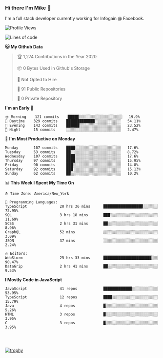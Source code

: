 ### Hi there I'm Mike 👋
I'm a full stack developer currently working for Infogain @ Facebook.

<!--START_SECTION:waka-->
![Profile Views](http://img.shields.io/badge/Profile%20Views-4-blue)

![Lines of code](https://img.shields.io/badge/From%20Hello%20World%20I%27ve%20Written-1.8%20million%20lines%20of%20code-blue)

**🐱 My Github Data** 

> 🏆 1,274 Contributions in the Year 2020
 > 
> 📦 0 Bytes Used in Github's Storage 
 > 
> 🚫 Not Opted to Hire
 > 
> 📜 91 Public Repositories
 > 
> 🔑 0 Private Repository 
 > 
**I'm an Early 🐤** 

```text
🌞 Morning    121 commits    █████░░░░░░░░░░░░░░░░░░░░   19.9% 
🌆 Daytime    329 commits    █████████████░░░░░░░░░░░░   54.11% 
🌃 Evening    143 commits    ██████░░░░░░░░░░░░░░░░░░░   23.52% 
🌙 Night      15 commits     ░░░░░░░░░░░░░░░░░░░░░░░░░   2.47%

```
📅 **I'm Most Productive on Monday** 

```text
Monday       107 commits    ████░░░░░░░░░░░░░░░░░░░░░   17.6% 
Tuesday      53 commits     ██░░░░░░░░░░░░░░░░░░░░░░░   8.72% 
Wednesday    107 commits    ████░░░░░░░░░░░░░░░░░░░░░   17.6% 
Thursday     97 commits     ████░░░░░░░░░░░░░░░░░░░░░   15.95% 
Friday       90 commits     ███░░░░░░░░░░░░░░░░░░░░░░   14.8% 
Saturday     92 commits     ███░░░░░░░░░░░░░░░░░░░░░░   15.13% 
Sunday       62 commits     ██░░░░░░░░░░░░░░░░░░░░░░░   10.2%

```


📊 **This Week I Spent My Time On** 

```text
⌚︎ Time Zone: America/New_York

💬 Programming Languages: 
TypeScript               20 hrs 36 mins      ██████████████████░░░░░░░   72.95% 
SQL                      3 hrs 18 mins       ███░░░░░░░░░░░░░░░░░░░░░░   11.69% 
SCSS                     2 hrs 31 mins       ██░░░░░░░░░░░░░░░░░░░░░░░   8.96% 
GraphQL                  52 mins             ░░░░░░░░░░░░░░░░░░░░░░░░░   3.09% 
JSON                     37 mins             ░░░░░░░░░░░░░░░░░░░░░░░░░   2.24%

🔥 Editors: 
WebStorm                 25 hrs 33 mins      ██████████████████████░░░   90.47% 
DataGrip                 2 hrs 41 mins       ██░░░░░░░░░░░░░░░░░░░░░░░   9.53%

```

**I Mostly Code in JavaScript** 

```text
JavaScript               41 repos            █████████████░░░░░░░░░░░░   53.95% 
TypeScript               12 repos            ████░░░░░░░░░░░░░░░░░░░░░   15.79% 
Java                     4 repos             █░░░░░░░░░░░░░░░░░░░░░░░░   5.26% 
HTML                     3 repos             █░░░░░░░░░░░░░░░░░░░░░░░░   3.95% 
C                        3 repos             █░░░░░░░░░░░░░░░░░░░░░░░░   3.95%

```



<!--END_SECTION:waka-->

##### &nbsp;
[![trophy](https://github-profile-trophy.vercel.app/?username=uptonm&theme=dracula)](https://github.com/ryo-ma/github-profile-trophy)

